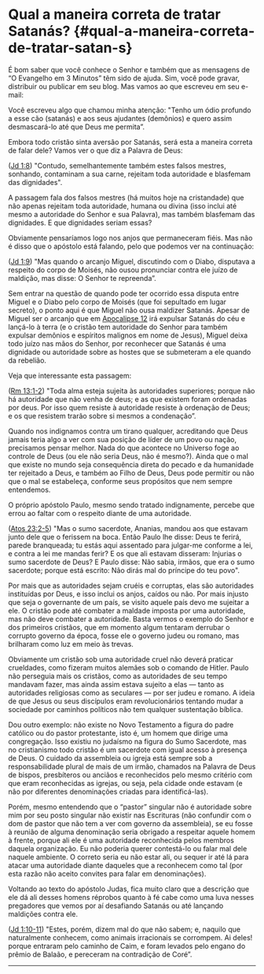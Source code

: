 # Qual a maneira correta de tratar Satanás? {#qual-a-maneira-correta-de-tratar-satan-s}

É bom saber que você conhece o Senhor e também que as mensagens de “O Evangelho em 3 Minutos” têm sido de ajuda. Sim, você pode gravar, distribuir ou publicar em seu blog. Mas vamos ao que escreveu em seu e-mail:

Você escreveu algo que chamou minha atenção: &quot;Tenho um ódio profundo a esse cão (satanás) e aos seus ajudantes (demônios) e quero assim desmascará-lo até que Deus me permita”.

Embora todo cristão sinta aversão por Satanás, será esta a maneira correta de falar dele? Vamos ver o que diz a Palavra de Deus:

([Jd 1:8](http://bibliaonline.com.br/acf/jd/1/8)) &quot;Contudo, semelhantemente também estes falsos mestres, sonhando, contaminam a sua carne, rejeitam toda autoridade e blasfemam das dignidades&quot;.

A passagem fala dos falsos mestres (há muitos hoje na cristandade) que não apenas rejeitam toda autoridade, humana ou divina (isso inclui até mesmo a autoridade do Senhor e sua Palavra), mas também blasfemam das dignidades. E que dignidades seriam essas?

Obviamente pensaríamos logo nos anjos que permaneceram fiéis. Mas não é disso que o apóstolo está falando, pelo que podemos ver na continuação:

([Jd 1:9](http://bibliaonline.com.br/acf/jd/1/9)) &quot;Mas quando o arcanjo Miguel, discutindo com o Diabo, disputava a respeito do corpo de Moisés, não ousou pronunciar contra ele juízo de maldição, mas disse: O Senhor te repreenda”.

Sem entrar na questão de quando pode ter ocorrido essa disputa entre Miguel e o Diabo pelo corpo de Moisés (que foi sepultado em lugar secreto), o ponto aqui é que Miguel não ousa maldizer Satanás. Apesar de Miguel ser o arcanjo que em [Apocalipse 12](http://bibliaonline.com.br/acf/ap/12) irá expulsar Satanás do céu e lançá-lo à terra (e o cristão tem autoridade do Senhor para também expulsar demônios e espíritos malignos em nome de Jesus), Miguel deixa todo juízo nas mãos do Senhor, por reconhecer que Satanás é uma dignidade ou autoridade sobre as hostes que se submeteram a ele quando da rebelião.

Veja que interessante esta passagem:

([Rm 13:1-2](http://bibliaonline.com.br/acf/rm/13/1-2)) &quot;Toda alma esteja sujeita às autoridades superiores; porque não há autoridade que não venha de deus; e as que existem foram ordenadas por deus. Por isso quem resiste à autoridade resiste à ordenação de Deus; e os que resistem trarão sobre si mesmos a condenação”.

Quando nos indignamos contra um tirano qualquer, acreditando que Deus jamais teria algo a ver com sua posição de líder de um povo ou nação, precisamos pensar melhor. Nada do que acontece no Universo foge ao controle de Deus (ou ele não seria Deus, não é mesmo?). Ainda que o mal que existe no mundo seja consequência direta do pecado e da humanidade ter rejeitado a Deus, e também ao Filho de Deus, Deus pode permitir ou não que o mal se estabeleça, conforme seus propósitos que nem sempre entendemos.

O próprio apóstolo Paulo, mesmo sendo tratado indignamente, percebe que errou ao faltar com o respeito diante de uma autoridade.

([Atos 23:2-5](http://bibliaonline.com.br/acf/atos/23/2-5)) &quot;Mas o sumo sacerdote, Ananias, mandou aos que estavam junto dele que o ferissem na boca. Então Paulo lhe disse: Deus te ferirá, parede branqueada; tu estás aqui assentado para julgar-me conforme a lei, e contra a lei me mandas ferir? E os que ali estavam disseram: Injurias o sumo sacerdote de Deus? E Paulo disse: Não sabia, irmãos, que era o sumo sacerdote; porque está escrito: Não dirás mal do príncipe do teu povo&quot;.

Por mais que as autoridades sejam cruéis e corruptas, elas são autoridades instituídas por Deus, e isso inclui os anjos, caídos ou não. Por mais injusto que seja o governante de um país, se visito aquele país devo me sujeitar a ele. O cristão pode até combater a maldade imposta por uma autoridade, mas não deve combater a autoridade. Basta vermos o exemplo do Senhor e dos primeiros cristãos, que em momento algum tentaram derrubar o corrupto governo da época, fosse ele o governo judeu ou romano, mas brilharam como luz em meio às trevas.

Obviamente um cristão sob uma autoridade cruel não deverá praticar crueldades, como fizeram muitos alemães sob o comando de Hitler. Paulo não perseguia mais os cristãos, como as autoridades de seu tempo mandavam fazer, mas ainda assim estava sujeito a elas — tanto as autoridades religiosas como as seculares — por ser judeu e romano. A ideia de que Jesus ou seus discípulos eram revolucionários tentando mudar a sociedade por caminhos políticos não tem qualquer sustentação bíblica.

Dou outro exemplo: não existe no Novo Testamento a figura do padre católico ou do pastor protestante, isto é, um homem que dirige uma congregação. Isso existiu no judaísmo na figura do Sumo Sacerdote, mas no cristianismo todo cristão é um sacerdote com igual acesso à presença de Deus. O cuidado da assembleia ou igreja está sempre sob a responsabilidade plural de mais de um irmão, chamados na Palavra de Deus de bispos, presbíteros ou anciãos e reconhecidos pelo mesmo critério com que eram reconhecidas as igrejas, ou seja, pela cidade onde estavam (e não por diferentes denominações criadas para identificá-las).

Porém, mesmo entendendo que o “pastor” singular não é autoridade sobre mim por seu posto singular não existir nas Escrituras (não confundir com o dom de pastor que não tem a ver com governo da assembleia), se eu fosse à reunião de alguma denominação seria obrigado a respeitar aquele homem à frente, porque ali ele é uma autoridade reconhecida pelos membros daquela organização. Eu não poderia querer contestá-lo ou falar mal dele naquele ambiente. O correto seria eu não estar ali, ou sequer ir até lá para atacar uma autoridade diante daqueles que a reconhecem como tal (por esta razão não aceito convites para falar em denominações).

Voltando ao texto do apóstolo Judas, fica muito claro que a descrição que ele dá ali desses homens réprobos quanto à fé cabe como uma luva nesses pregadores que vemos por aí desafiando Satanás ou até lançando maldições contra ele.

([Jd 1:10-11](http://bibliaonline.com.br/acf/jd/1/10-11)) &quot;Estes, porém, dizem mal do que não sabem; e, naquilo que naturalmente conhecem, como animais irracionais se corrompem. Ai deles! porque entraram pelo caminho de Caim, e foram levados pelo engano do prêmio de Balaão, e pereceram na contradição de Coré”.

*****
